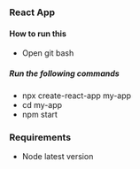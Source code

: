 ### React App

#### How to run this
* Open git bash
##### Run the following commands
* npx create-react-app my-app
* cd my-app
* npm start

### Requirements
* Node latest version